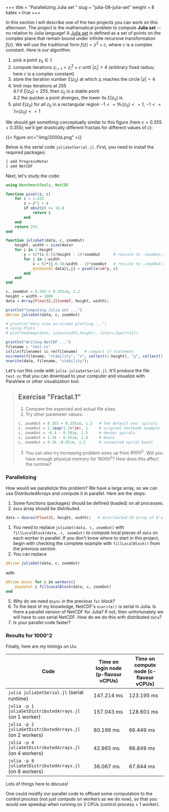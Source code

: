 +++
title = "Parallelizing Julia set "
slug = "julia-08-julia-set"
weight = 8
katex = true
+++

In this section I will describe one of the two projects you can work on this afternoon. The project is the mathematical
problem to compute **Julia set** -- no relation to Julia language! A
[Julia set](https://en.wikipedia.org/wiki/Julia_set) is defined as a set of points on the complex plane that remain
bound under infinite recursive transformation $f(z)$. We will use the traditional form $f(z)=z^2+c$, where $c$ is a
complex constant. Here is our algorithm:

1. pick a point $z_0\in\mathbb{C}$
1. compute iterations $z_{i+1}=z_i^2+c$ until $|z_i|>4$ (arbitrary fixed radius; here $c$ is a complex constant)
1. store the iteration number $\xi(z_0)$ at which $z_i$ reaches the circle $|z|=4$
1. limit max iterations at 255  
    4.1 if $\xi(z_0)=255$, then $z_0$ is a stable point  
    4.2 the quicker a point diverges, the lower its $\xi(z_0)$ is
1. plot $\xi(z_0)$ for all $z_0$ in a rectangular region $-1<=\mathfrak{Re}(z_0)<=1$, $-1<=\mathfrak{Im}(z_0)<=1$

We should get something conceptually similar to this figure (here $c = 0.355 + 0.355i$; we'll get drastically different
fractals for different values of $c$):

{{< figure src="/img/2000a.png" >}}

Below is the serial code `juliaSetSerial.jl`. First, you need to install the required packages:

```julia
] add ProgressMeter
] add NetCDF
```

Next, let's study the code:

```julia
using BenchmarkTools, NetCDF

function pixel(z, c)
    for i = 1:255
        z = z^2 + c
        if abs2(z) >= 16.0
            return i
        end
    end
    return 255
end

function juliaSet(data, c, zoomOut)
    height, width = size(data)
    for i in 1:height
        y = (2*(i-0.5)/height - 1)*zoomOut      # rescale to -zoomOut:zoomOut in the complex plane
        for j in 1:width
            x = (2*(j-0.5)/width - 1)*zoomOut   # rescale to -zoomOut:zoomOut in the complex plane
            @inbounds data[i,j] = pixel(x+im*y, c)
        end
    end
end

c, zoomOut = 0.355 + 0.355im, 1.2
height = width = 1000
data = Array{Float32,2}(undef, height, width);

println("Computing Julia set ...")
@btime juliaSet(data, c, zoomOut)

# println("Very slow on-screen plotting ...")
# using Plots
# plot(heatmap(data, size=(width,height), color=:Spectral))

println("Writing NetCDF ...")
filename = "test.nc"
isfile(filename) && rm(filename)   # compact if statement
nccreate(filename, "stability", "x", collect(1:height), "y", collect(1:width), t=NC_FLOAT, mode=NC_NETCDF4, compress=9);
ncwrite(data, filename, "stability");
```

Let's run this code with `julia juliaSetSerial.jl`. It'll produce the file `test.nc` that you can download to your
computer and visualize with ParaView or other visualization tool.

> ## Exercise "Fractal.1"
> 1. Compare the expected and actual file sizes.
> 1. Try other parameter values:
> ```julia
> c, zoomOut = 0.355 + 0.355im, 1.2   # the default one: spirals
> c, zoomOut = 1.2exp(1.1π*im), 1     # original textbook example
> c, zoomOut = -0.4 - 0.59im, 1.5     # denser spirals
> c, zoomOut = 1.34 - 0.45im, 1.8     # beans
> c, zoomOut = 0.34 -0.05im, 1.2      # connected spiral boots
> ```
> 3. You can also try increasing problem sizes up from $8000^2$. Will you have enough physical memory for $16000^2$?
>    How does this affect the runtime?

### Parallelizing

How would we parallelize this problem? We have a large array, so we can use DistributedArrays and compute it in
parallel. Here are the steps:

1. Some functions (packages) should be defined (loaded) on all processes.
1. `data` array should be distributed.
```jl
data = dzeros(Float32, height, width);   # distributed 2D array of 0's
```
1. You need to replace `juliaSet(data, c, zoomOut)` with `fillLocalBlock(data, c, zoomOut)` to compute local pieces of
   `data` on each worker in parallel. If you don't know where to start in this project, begin with checking the complete
   example with `fillLocalBlock()` from the previous section.
1. You can replace
```julia
@btime juliaSet(data, c, zoomOut)
```
with
```jl
@btime @sync for i in workers()
    @spawnat i fillLocalBlock(data, c, zoomOut)
end
```
5. Why do we need `@sync` in the previous `for` block?
6. To the best of my knowledge, NetCDF's `ncwrite()` is serial in Julia. Is there a parallel version of NetCDF for
   Julia? If not, then unfortunately we will have to use serial NetCDF. How do we do this with distributed `data`?
7. Is your parallel code faster?

### Results for 1000^2

Finally, here are my timings on Uu:

| Code | Time on login node (p-flavour vCPUs) | Time on compute node (c-flavour vCPUs) |
| ------------- | ----- | ----- |
| `julia juliaSetSerial.jl` (serial runtime) | 147.214 ms | 123.195 ms |
| `julia -p 1 juliaSetDistributedArrays.jl` (on 1 worker) | 157.043 ms | 128.601 ms |
| `julia -p 2 juliaSetDistributedArrays.jl` (on 2 workers) | 80.198 ms | 66.449 ms |
| `julia -p 4 juliaSetDistributedArrays.jl` (on 4 workers) | 42.965 ms | 66.849 ms |
| `julia -p 8 juliaSetDistributedArrays.jl` (on 8 workers) | 36.067 ms | 67.644 ms |

<!-- | `julia -p 2 juliaSetDistributedArrays.jl` (on 2 workers) | 15.4s &nbsp;&nbsp; 15.6s &nbsp;&nbsp; 15.2s | -->

Lots of things here to discuss!

One could modify our parallel code to offload some computation to the control process (not just compute on workers as we
do now), so that you would see speedup when running on 2 CPUs (control process + 1 worker).
